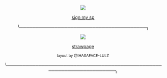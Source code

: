 <p align="center"> <img src="https://komarev.com/ghpvc/?username=cantoiv&color=orange&label=🐇"> </p>

<p align="center"> <ins> sign my sp</ins> </p>

<p align="center"> ╰────────────────────────────────────────╮ </p>

<p align="center"> <img src="wip"> </p>

<p align="center"> <a href="https://bonemarrowz.straw.page">strawpage</a> </p>

<p align="center"> <sub> layout by @IHASAFACE-LULZ </sub> </p>
<p align="center"> ╰──────────────────────────────────────────────────────────────────────╮ </p>
